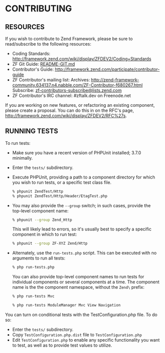 # CONTRIBUTING

## RESOURCES

If you wish to contribute to Zend Framework, please be sure to
read/subscribe to the following resources:

 -  Coding Standards:
    http://framework.zend.com/wiki/display/ZFDEV2/Coding+Standards
 -  ZF Git Guide:
    [README-GIT.md](README-GIT.md)
 -  Contributor's Guide:
    http://framework.zend.com/participate/contributor-guide
 -  ZF Contributor's mailing list:
    Archives: http://zend-framework-community.634137.n4.nabble.com/ZF-Contributor-f680267.html
    Subscribe: zf-contributors-subscribe@lists.zend.com
 -  ZF Contributor's IRC channel:
    #zftalk.dev on Freenode.net

If you are working on new features, or refactoring an existing
component, please create a proposal. You can do this in on the RFC's
page, http://framework.zend.com/wiki/display/ZFDEV2/RFC%27s. 

## RUNNING TESTS

To run tests:

- Make sure you have a recent version of PHPUnit installed; 3.7.0
  minimally.
- Enter the `tests/` subdirectory.
- Execute PHPUnit, providing a path to a component directory for which
  you wish to run tests, or a specific test class file.

  ```sh
  % phpunit ZendTest/Http
  % phpunit ZendTest/Http/Header/EtagTest.php
  ```

- You may also provide the `--group` switch; in such cases, provide the
  top-level component name:

  ```sh
  % phpunit --group Zend_Http
  ```

  This will likely lead to errors, so it's usually best to specify a
  specific component in which to run test:

  ```sh
  % phpunit --group ZF-XYZ Zend/Http
  ```
- Alternately, use the `run-tests.php` script. This can be executed with no
  arguments to run all tests:

  ```sh
  % php run-tests.php
  ```

  You can also provide top-level component names to run tests for individual
  components or several components at a time. The component name is the the
  component namespace, without the `Zend\` prefix:

  ```sh
  % php run-tests Mvc
  ```

  ```sh
  % php run-tests ModuleManager Mvc View Navigation
  ```

You can turn on conditional tests with the TestConfiguration.php file.
To do so:

 -  Enter the `tests/` subdirectory.
 -  Copy `TestConfiguration.php.dist` file to `TestConfiguration.php`
 -  Edit `TestConfiguration.php` to enable any specific functionality you
    want to test, as well as to provide test values to utilize.
